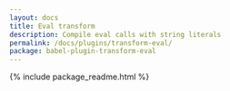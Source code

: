 ```yaml
---
layout: docs
title: Eval transform
description: Compile eval calls with string literals
permalink: /docs/plugins/transform-eval/
package: babel-plugin-transform-eval
---
```


{% include package_readme.html %}
